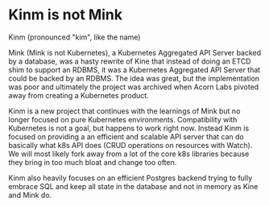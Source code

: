# Kinm is not Mink

Kinm (pronounced "kim", like the name)

Mink (Mink is not Kubernetes), a Kubernetes Aggregated API Server backed by a database, was a hasty rewrite of Kine that instead of
doing an ETCD shim to support an RDBMS, it was a Kubernetes Aggregated API Server that could be backed by an RDBMS.
The idea was great, but the implementation was poor and ultimately the project was archived when Acorn Labs pivoted away
from creating a Kubernetes product.

Kinm is a new project that continues with the learnings of Mink but no longer focused on pure Kubernetes environments.
Compatibility with Kubernetes is not a goal, but happens to work right now. Instead Kinm is focused on providing a
an efficient and scalable API server that can do basically what k8s API does (CRUD operations on resources with Watch).
We will most likely fork away from a lot of the core k8s libraries because they bring in too much bloat and change too
often.

Kinm also heavily focuses on an efficient Postgres backend trying to fully embrace SQL and keep all state in the database
and not in memory as Kine and Mink do.
